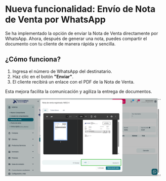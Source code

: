 # Nueva funcionalidad: Envío de Nota de Venta por WhatsApp  

Se ha implementado la opción de enviar la Nota de Venta directamente por WhatsApp. Ahora, después de generar una nota, puedes compartir el documento con tu cliente de manera rápida y sencilla.  

## ¿Cómo funciona?  
1. Ingresa el número de WhatsApp del destinatario.  
2. Haz clic en el botón **"Enviar"**.  
3. El cliente recibirá un enlace con el PDF de la Nota de Venta.  

Esta mejora facilita la comunicación y agiliza la entrega de documentos.  

![Envío por WhatsApp](img/envio-whatsapp.png)
